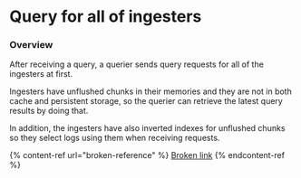 # Query for all of ingesters

### Overview

After receiving a query, a querier sends query requests for all of the ingesters at first.

Ingesters have unflushed chunks in their memories and they are not in both cache and persistent storage, so the querier can retrieve the latest query results by doing that.

In addition, the ingesters have also inverted indexes for unflushed chunks so they select logs using them when receiving requests.

{% content-ref url="broken-reference" %}
[Broken link](broken-reference)
{% endcontent-ref %}
